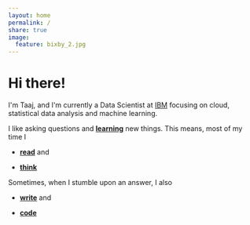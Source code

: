 ```yaml
---
layout: home
permalink: /
share: true
image:
  feature: bixby_2.jpg
---
```


<!-- This is commented out. -->

# Hi there!

I'm Taaj, and I'm currently a Data Scientist at <a href="https://www.ibm.com/us-en/?ar=1/">IBM</a> focusing on cloud, statistical data analysis and machine learning.

I like asking questions and **[learning](https://www.youracclaim.com/users/taaj-cheema/badges)** new things. This means, most of my time I

* **[read](https://www.goodreads.com/user/show/79583019-taaj-cheema)** and

* **[think](https://taajcheema.com/projects/)**

Sometimes, when I stumble upon an answer, I also

* **[write](https://taajcheema.com/writings/)** and

* **[code](https://github.com/taajcheema)**
